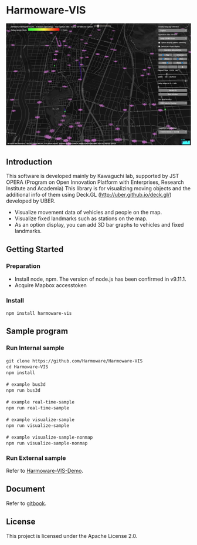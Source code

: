 # Harmoware-VIS
![topimage](topimage.jpg)

## Introduction
This software is developed mainly by Kawaguchi lab, supported by JST OPERA (Program on Open Innovation Platform with Enterprises, Research Institute and Academia)
This library is for visualizing moving objects and the additional info of them using Deck.GL (http://uber.github.io/deck.gl/) developed by UBER.

- Visualize movement data of vehicles and people on the map.
- Visualize fixed landmarks such as stations on the map.
- As an option display, you can add 3D bar graphs to vehicles and fixed landmarks.

## Getting Started

### Preparation
- Install node, npm. The version of node.js has been confirmed in v9.11.1.
- Acquire Mapbox accesstoken

### Install
```
npm install harmoware-vis
```

## Sample program

### Run Internal sample
```
git clone https://github.com/Harmoware/Harmoware-VIS
cd Harmoware-VIS
npm install

# example bus3d
npm run bus3d

# example real-time-sample
npm run real-time-sample

# example visualize-sample
npm run visualize-sample

# example visualize-sample-nonmap
npm run visualize-sample-nonmap
```

### Run External sample
Refer to [Harmoware-VIS-Demo](https://github.com/Harmoware/Harmoware-VIS-Demo "Harmoware-VIS-Demo").

## Document
Refer to [gitbook](https://harmoware-vis.gitbook.io/ "gitbook").

## License
This project is licensed under the Apache License 2.0.
